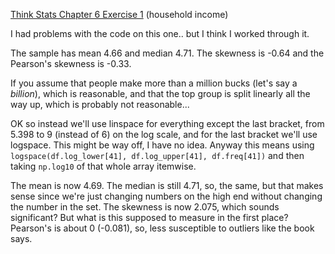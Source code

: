 [Think Stats Chapter 6 Exercise 1](http://greenteapress.com/thinkstats2/html/thinkstats2007.html#toc60) (household income)

I had problems with the code on this one.. but I think I worked through it.

The sample has mean 4.66 and median 4.71.
The skewness is -0.64 and the Pearson's skewness is -0.33. 

If you assume that people make more than a million bucks (let's say a *billion*), which is reasonable, and that the top group is split linearly all the way up, which is probably not reasonable...

OK so instead we'll use linspace for everything except the last bracket, from 5.398 to 9 (instead of 6) on the log scale, and for the last bracket we'll use logspace. This might be way off, I have no idea. Anyway this means using `logspace(df.log_lower[41], df.log_upper[41], df.freq[41])` and then taking `np.log10` of that whole array itemwise.

The mean is now 4.69. The median is still 4.71, so, the same, but that makes sense since we're just changing numbers on the high end without changing the number in the set.
The skewness is now 2.075, which sounds significant? But what is this supposed to measure in the first place? Pearson's is about 0 (-0.081), so, less susceptible to outliers like the book says.
